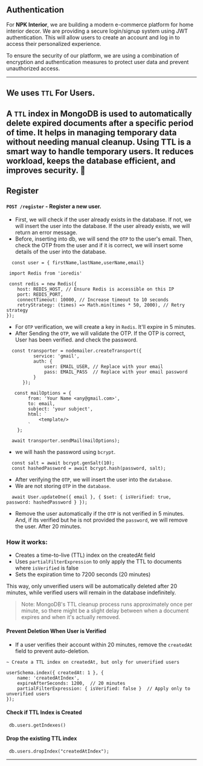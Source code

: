 ## Authentication
For **NPK Interior**, we are building a modern e-commerce platform for home interior decor. We are providing a secure login/signup system using JWT authentication. This will allow users to create an account and log in to access their personalized experience.

To ensure the security of our platform, we are using a combination of encryption and authentication measures to protect user data and prevent unauthorized access.

-----------------------------------------------------------------------------------
## We uses `TTL` For Users.

A `TTL` index in MongoDB is used to automatically delete expired documents after a specific period of time. It helps in managing temporary data without needing manual cleanup.
Using TTL is a smart way to handle temporary users. It reduces workload, keeps the database efficient, and improves security. 🚀
-----------------------------------------------------------------------------------
## Register
#### `POST /register` - Register a new user. 
-  First, we will check if the user already exists in the database. If not, we will insert the user into the database. If the user already exists, we will return an error message.
- Before, inserting into db, we will send the `OTP` to the user's email. Then, check the OTP from the user and if it is correct, we will insert some details of the user into the database.
```
  const user = { firstName,lastName,userName,email}
```
```aiignore
 import Redis from 'ioredis'
 
 const redis = new Redis({
    host: REDIS_HOST, // Ensure Redis is accessible on this IP
    port: REDIS_PORT,
    connectTimeout: 10000, // Increase timeout to 10 seconds
    retryStrategy: (times) => Math.min(times * 50, 2000), // Retry strategy
});
```
- For `OTP` verification, we will create a key in `Redis`. It'll expire in 5 minutes.
- After Sending the `OTP`, we will validate the OTP. If the OTP is correct, User has been verified. and check the password.

```aiignore
  const transporter = nodemailer.createTransport({
          service: 'gmail',
          auth: {
              user: EMAIL_USER, // Replace with your email
              pass: EMAIL_PASS  // Replace with your email password
          }
      });
      
   const mailOptions = {
        from: 'Your Name <any@gmail.com>',
        to: email,
        subject: 'your subject',
        html: `
            <template/>
        `
    };
    
  await transporter.sendMail(mailOptions);
```
- we will hash the password using `bcrypt`.
```aiignore
  const salt = await bcrypt.genSalt(10);
  const hashedPassword = await bcrypt.hash(password, salt);
```
- After verifying the `OTP`, we will insert the user into the `database`.
- We are not storing `OTP` in the `database`.
```aiignore
  await User.updateOne({ email }, { $set: { isVerified: true, password: hashedPassword } });
```
- Remove the user automatically if the `OTP` is not verified in 5 minutes. And, if its verified but he is not provided the `password`, we will remove the user. After 20 minutes.
### How it works:

- Creates a time-to-live (TTL) index on the createdAt field
- Uses `partialFilterExpression` to only apply the TTL to documents where `isVerified` is false
- Sets the expiration time to 7200 seconds (20 minutes)

This way, only unverified users will be automatically deleted after 20 minutes,
while verified users will remain in the database indefinitely.

> Note: MongoDB's TTL cleanup process runs approximately once per minute, so there might be a slight delay between when a document expires and when it's actually removed.
#### Prevent Deletion When User is Verified

- If a user verifies their account within 20 minutes, remove the `createdAt` field to prevent auto-deletion.
```aiignore
~ Create a TTL index on createdAt, but only for unverified users

userSchema.index({ createdAt: 1 }, {
    name: 'createdAtIndex',
    expireAfterSeconds: 1200,  // 20 minutes
    partialFilterExpression: { isVerified: false }  // Apply only to unverified users
});

```
#### Check if TTL Index is Created
```aiignore
 db.users.getIndexes()
```

#### Drop the existing TTL index
```aiignore
 db.users.dropIndex("createdAtIndex");
```
-----------------------------------------------------------------------------------

